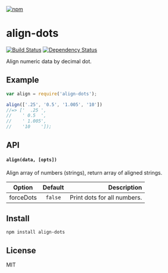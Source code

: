 [![npm](https://nodei.co/npm/align-dots.png)](https://nodei.co/npm/align-dots/)

# align-dots

[![Build Status][travis-badge]][travis] [![Dependency Status][david-badge]][david]

Align numeric data by decimal dot.

[travis]: https://travis-ci.org/eush77/align-dots
[travis-badge]: https://travis-ci.org/eush77/align-dots.svg
[david]: https://david-dm.org/eush77/align-dots
[david-badge]: https://david-dm.org/eush77/align-dots.png

## Example

```js
var align = require('align-dots');

align(['.25', '0.5', '1.005', '10'])
//=> ['  .25 ',
//    ' 0.5  ',
//    ' 1.005',
//    '10    ']);
```

## API

#### `align(data, [opts])`

Align array of numbers (strings), return array of aligned strings.

| Option    | Default | Description
| :-------: | :-----: | ----------:
| forceDots | `false` | Print dots for all numbers.

## Install

```
npm install align-dots
```

## License

MIT
